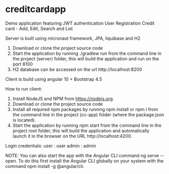 # creditcardapp

Demo application featuring
JWT authentication
User Registration
Credit card - Add, Edit, Search and List

Server is built using micronaut framework, JPA, liquibase and H2
1. Download or clone the project source code
2. Start the application by running ./gradlew run from the command line in the project (server) folder, this will build the application and run on the port 8100
3. H2 database can be accessed on the url http://localhost:8200


Client is build using angular 10 + Bootstrap 4.5

How to run client:

1. Install NodeJS and NPM from https://nodejs.org.
2. Download or clone the project source code
3. Install all required npm packages by running npm install or npm i from the command line in the project (cc-app) folder (where the package.json is located).
4. Start the application by running npm start from the command line in the project root folder, this will build the application and automatically launch it in the browser on the URL http://localhost:4200.

Login credentials:
user : user
admin : admin

NOTE: You can also start the app with the Angular CLI command ng serve --open. To do this first install the Angular CLI globally on your system with the command npm install -g @angular/cli.
